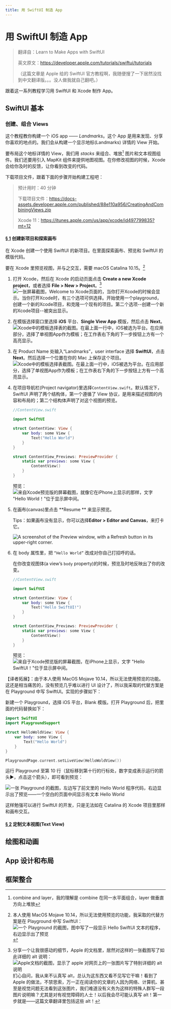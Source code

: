```yaml
---
title: 用 SwiftUI 制造 App
---
```




# 用 SwiftUI 制造 App

> 翻译自：Learn to Make Apps with SwiftUI
>
> 英文原文：https://developer.apple.com/tutorials/swiftui/tutorials
>
> （这篇文章是 Apple 给的 SwiftUI 官方教程啊，我随便搜了一下居然没找到中文翻译版。。。没人做我就自己翻吧。）

跟着这一系列教程学习用 SwiftUI 和 Xcode 制作 App。

## SwiftUI 基本

### 创建、组合 Views

这个教程教你构建一个 iOS app —— *Landmarks*。这个 App 是用来发现、分享你喜欢的地点的。我们会从构建一个显示地标(Landmarks) 详情的 View 开始。

要布局这个地标详情的 View，我们用 *stacks* 来组合、堆放[^1] 图片和文本视图组件。我们还要用引入 MapKit 组件来提供地图视图。在你修改视图的时候，Xcode 会给你及时的反馈，让你看到改变的代码。

下载项目文件，跟着下面的步骤开始构建工程吧：

> 预计用时：40 分钟
>
> 下载项目文件：https://docs-assets.developer.apple.com/published/88e110a956/CreatingAndCombiningViews.zip
>
> Xcode 11：https://itunes.apple.com/us/app/xcode/id497799835?mt=12

[^1]: combine and layer，我的理解是 combine 在同一水平面组合，layer 做垂直方向上堆放

#### [§ 1](https://developer.apple.com/tutorials/swiftui/creating-and-combining-views#create-a-new-project-and-explore-the-canvas) 创建新项目和探索画布

在 Xcode 创建一个使用 SwiftUI 的新项目。在里面探索画布、预览和 SwiftUI 的模版代码。

要在 Xcode 里预览视图，并与之交互，需要 macOS Catalina 10.15。[^2]

1. 打开 Xcode，然后在 Xcode 的启动页面点击 **Create a new Xcode project**，或者选择 **File > New > Project**。[^3] ![一张屏幕截图，Welcome to Xcode页面的，当你打开Xcode的时候会显示。当你打开Xcode时，有三个选项可供选择。开始使用一个playground，创建一个新的Xcode项目，和克隆一个现有的项目。第二个选项--创建一个新的Xcode项目--被突出显示。](https://tva1.sinaimg.cn/large/007S8ZIlgy1geow8syirjj30tg0xcwg2.jpg)

2. 在模版选择窗口里选择 **iOS** 平台、**Single View App** 模版，然后点击 **Next**。![Xcode中的模板选择表的截图。在最上面一行中，iOS被选为平台。在应用部分，选择了单视图App作为模板；在工作表右下角的下一步按钮上方有一个高亮显示。](https://tva1.sinaimg.cn/large/007S8ZIlgy1geox1ilcygj30tg0xcjtr.jpg)

3. 在 Product Name 处输入“Landmarks”，user interface 选择 **SwiftUI**，点击 **Next**。然后选择一个位置在你的 Mac 上保存这个项目。![Xcode中的模板选择表截图。在最上面一行中，iOS被选为平台。在应用部分，选择了单视图App作为模板；在工作表右下角的下一步按钮上方有一个高亮显示。](https://tva1.sinaimg.cn/large/007S8ZIlgy1geox5hibhcj30u00xzwhi.jpg)

4. 在项目导航栏(Project navigator)里选择`ContentView.swift`。默认情况下，SwiftUI 声明了两个结构体，第一个遵循了 View 协议，是用来描述视图的内容和布局的；第二个结构体声明了对这个视图的预览。

   ```swift
   //ContentView.swift
   
   import SwiftUI
   
   struct ContentView: View {
       var body: some View {
           Text("Hello World")
       }
   }
   
   struct ContentView_Previews: PreviewProvider {
       static var previews: some View {
           ContentView()
       }
   }
   ```
   预览：
   ![来自Xcode预览版的屏幕截图，就像它在iPhone上显示的那样，文字 "Hello World！"位于显示屏中间。](https://tva1.sinaimg.cn/large/007S8ZIlgy1gepcdbhk3aj30n61e60sv.jpg)

5. 在画布(canvas)里点击 **Resume ** 来显示预览。

   Tips：如果画布没有显示，你可以选择**Editor > Editor and Canvas**，来打卡它。

   ![A screenshot of the Preview window, with a Refresh button in its upper-right corner.](https://tva1.sinaimg.cn/large/007S8ZIlgy1gepcq2cqr7j30tg0xc3zm.jpg)

6. 在 body 属性里，把 `“Hello World”` 改成对你自己打招呼的话。

   在你改变视图体(a view’s `body` property)的时候，预览及时地反映出了你的改变。

   ```swift
   //ContentView.swift
   
   import SwiftUI
   
   struct ContentView: View {
       var body: some View {
           Text("Hello SwiftUI!")
       }
   }
   
   struct ContentView_Previews: PreviewProvider {
       static var previews: some View {
           ContentView()
       }
   }
   ```

   预览：![来自于Xcode预览版的屏幕截图，在iPhone上显示，文字 "Hello SwiftUI！"位于显示屏中间。](https://tva1.sinaimg.cn/large/007S8ZIlgy1gepcu7nm23j30n61e6glr.jpg)
   
   

【译者拓展】：由于本人使用 MacOS Mojave 10.14，所以无法使用预览的功能。这还是相当痛苦的，没有预览几乎难以进行 UI 设计了，所以我采取的代替方案是在 Playground 中写 SwiftUI。实现的步骤如下：

新建一个 Playground，选择 iOS 平台，Blank 模版。打开 Playground 后，把里面的代码替换如下：

```swift
import SwiftUI
import PlaygroundSupport

struct HelloWoldView: View {
    var body: some View {
        Text("Hello World")
    }
}

PlaygroundPage.current.setLiveView(HelloWoldView())

```

运行 Playground 至第 10 行（鼠标移到第十行的行标处，数字变成表示运行的箭头▶️，点击这个箭头），即可看到预览：

![一张 Playground 的截图，左边写了前文里的 Hello World 程序代码，右边显示出了预览——一个空白的页面中间显示有文本 Hello World](https://tva1.sinaimg.cn/large/007S8ZIlgy1gepdi7wg5vj31e00u01fv.jpg)

这样勉强可以进行 SwiftUI 的开发，只是无法如在 Catalina 的 Xcode 项目里那样和画布交互。



[^2]: 本人使用 MacOS Mojave 10.14，所以无法使用预览的功能，我采取的代替方案是在 Playground 中写 SwiftUI：![一个 Playground 的截图，图中写了一段显示 Hello SwiftUI 文本的程序，右边显示出了预览](https://tva1.sinaimg.cn/large/007S8ZIlgy1gepd5aetotj31e00u0nkd.jpg)
[^3]: 分享一个让我很感动的细节，Apple 的文档里，居然对这样的一张截图写了如此详细的 alt 说明：![Apple文档的截图，显示了 apple 对网页上的一张图片写了特别详细的 alt 说明](https://tva1.sinaimg.cn/large/007S8ZIlgy1geowgmdd4nj31aa0u0tyk.jpg) 扪心自问，我从来不认真写 alt，总认为这东西又看不见写它干嘛！看到了 Apple 的做法，不禁思索，万一正在阅读你的文章的人因为网络、计算机、甚至是视觉问题无法看到这张图片，我们难道没有义务为这样的特殊人群写一段图片说明嘛？尤其是对有视觉障碍的人士！以后我会尽可能认真写 alt！第一步就是——这篇文章翻译里包括这些 alt！

#### [§ 2](https://developer.apple.com/tutorials/swiftui/creating-and-combining-views#customize-the-text-view) 定制文本视图(Text View)





## 绘图和动画



## App 设计和布局



## 框架整合



